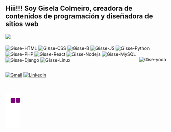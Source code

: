 ## Hiii!!! Soy Gisela Colmeiro, creadora de contenidos de programación y diseñadora de sitios web

<div>
    <a href="https://github.com/gissestephy"></a>
    <img height="180px" src="http://github-readme-stats.vercel.app/api/top-langs/?username=gissestephy&layout=compact&theme=dracula&langs_count=16"/>

<div style="display: inline_block"><br>
    <img align="center" height="30" width="40" alt="Gisse-HTML" src="https://cdn.jsdelivr.net/gh/devicons/devicon/icons/html5/html5-original.svg" > 
    <img align="center" height="30" width="40" alt="Gisse-CSS" src="https://cdn.jsdelivr.net/gh/devicons/devicon/icons/css3/css3-original.svg" > 
    <img align="center" height="30" width="40" alt="Gisse-B" src="https://cdn.jsdelivr.net/gh/devicons/devicon/icons/bootstrap/bootstrap-original.svg" >
    <img align="center" height="30" width="40" alt="Gisse-JS" src="https://cdn.jsdelivr.net/gh/devicons/devicon/icons/javascript/javascript-original.svg" >  
    <img align="center" height="30" width="40" alt="Gisse-Python" src="https://cdn.jsdelivr.net/gh/devicons/devicon/icons/python/python-original.svg" >
    <img align="center" height="30" width="40" alt="Gisse-PHP" src="https://cdn.jsdelivr.net/gh/devicons/devicon/icons/php/php-original.svg" >
    <img align="center" height="30" width="40" alt="Gisse-React" src="https://cdn.jsdelivr.net/gh/devicons/devicon/icons/react/react-original.svg" >
    <img align="center" height="30" width="40" alt="Gisse-Nodejs" src="https://cdn.jsdelivr.net/gh/devicons/devicon/icons/nodejs/nodejs-original.svg" >
    <img align="center" height="30" width="40" alt="Gisse-MySQL" src="https://cdn.jsdelivr.net/gh/devicons/devicon/icons/mysql/mysql-original.svg" >
    <img align="center" height="30" width="40" alt="Gisse-Django" src="https://cdn.jsdelivr.net/gh/devicons/devicon/icons/django/django-plain.svg" >
    <img align="center" height="30" width="40" alt="Gisse-Linux" src="https://cdn.jsdelivr.net/gh/devicons/devicon/icons/linux/linux-original.svg" >
    <img align="right" height="180px" alt="Gise-yoda" src="https://user-images.githubusercontent.com/103209971/196929944-37c63c4b-e03e-4512-9ce0-21ab452a2786.png">
</div>

##

<div>
    <a href="mailto:gisela.s.colmeiro@gmail.com" target="_blank"><img src="https://img.shields.io/badge/Gmail-D14836?style=for-the-badge&logo=gmail&logoColor=white" alt="Gmail"></a>
    <a href="http://linkedin.com/giselacolmeiro" target="_blank"><img src="https://img.shields.io/badge/LinkedIn-0077B5?style=for-the-badge&logo=linkedin&logoColor=white" alt="Linkedin"></a>
</div>

<br><br>
![snake animation](https://github.com/gissestephy/gissestephy/blob/output/github-contribution-grid-snake.gif)

